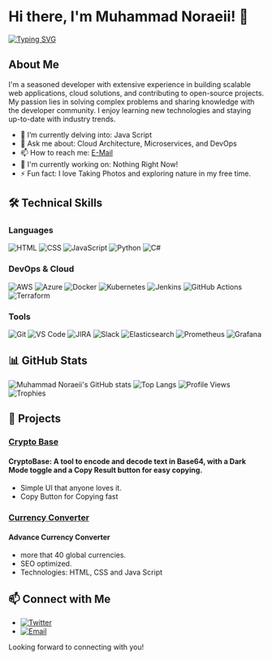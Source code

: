 # Hi there, I'm Muhammad Noraeii! 👋
[![Typing SVG](https://readme-typing-svg.demolab.com?font=Fira+Code&pause=1000&color=F70000&background=0E00FF00&width=435&lines=Hello;Hola;Bonjour;Hallo;Ciao;%E4%BD%A0%E5%A5%BD+;%E3%81%93%E3%82%93%E3%81%AB%E3%81%A1%E3%81%AF+;%EC%95%88%EB%85%95%ED%95%98%EC%84%B8%EC%9A%94+;%D9%85%D8%B1%D8%AD%D8%A8%D8%A7+;%D8%B3%D9%84%D8%A7%D9%85;Merhaba;%E0%A4%A8%E0%A4%AE%E0%A4%B8%E0%A5%8D%E0%A4%A4%E0%A5%87+;Ol%C3%A1;%CE%93%CE%B5%CE%B9%CE%B1+%CF%83%CE%B1%CF%82;Hej)](https://git.io/typing-svg)
## About Me

I'm a seasoned developer with extensive experience in building scalable web applications, cloud solutions, and contributing to open-source projects. My passion lies in solving complex problems and sharing knowledge with the developer community. I enjoy learning new technologies and staying up-to-date with industry trends.

- 🌱 I’m currently delving into: Java Script
- 💬 Ask me about: Cloud Architecture, Microservices, and DevOps
- 📫 How to reach me: [E-Mail](mailto:Muhammad.Noraeii@gmail.com)
- 🔭 I'm currently working on: Nothing Right Now!
- ⚡ Fun fact: I love Taking Photos and exploring nature in my free time.

## 🛠️ Technical Skills

### Languages
![HTML](https://img.shields.io/badge/HTML-E34F26?style=for-the-badge&logo=html5&logoColor=white)
![CSS](https://img.shields.io/badge/CSS-1572B6?style=for-the-badge&logo=css3&logoColor=white)
![JavaScript](https://img.shields.io/badge/JavaScript-F7DF1E?style=for-the-badge&logo=javascript&logoColor=black)
![Python](https://img.shields.io/badge/Python-3776AB?style=for-the-badge&logo=python&logoColor=white)
![C#](https://img.shields.io/badge/C%23-239120?style=for-the-badge&logo=c-sharp&logoColor=white)

### DevOps & Cloud
![AWS](https://img.shields.io/badge/AWS-232F3E?style=for-the-badge&logo=amazon-aws&logoColor=white)
![Azure](https://img.shields.io/badge/Azure-0078D4?style=for-the-badge&logo=microsoft-azure&logoColor=white)
![Docker](https://img.shields.io/badge/Docker-2496ED?style=for-the-badge&logo=docker&logoColor=white)
![Kubernetes](https://img.shields.io/badge/Kubernetes-326CE5?style=for-the-badge&logo=kubernetes&logoColor=white)
![Jenkins](https://img.shields.io/badge/Jenkins-D24939?style=for-the-badge&logo=jenkins&logoColor=white)
![GitHub Actions](https://img.shields.io/badge/GitHub_Actions-2088FF?style=for-the-badge&logo=github-actions&logoColor=white)
![Terraform](https://img.shields.io/badge/Terraform-7B42BC?style=for-the-badge&logo=terraform&logoColor=white)

### Tools
![Git](https://img.shields.io/badge/Git-F05032?style=for-the-badge&logo=git&logoColor=white)
![VS Code](https://img.shields.io/badge/VS%20Code-0078D4?style=for-the-badge&logo=visual-studio-code&logoColor=white)
![JIRA](https://img.shields.io/badge/JIRA-0052CC?style=for-the-badge&logo=jira&logoColor=white)
![Slack](https://img.shields.io/badge/Slack-4A154B?style=for-the-badge&logo=slack&logoColor=white)
![Elasticsearch](https://img.shields.io/badge/Elasticsearch-005571?style=for-the-badge&logo=elasticsearch&logoColor=white)
![Prometheus](https://img.shields.io/badge/Prometheus-E6522C?style=for-the-badge&logo=prometheus&logoColor=white)
![Grafana](https://img.shields.io/badge/Grafana-F46800?style=for-the-badge&logo=grafana&logoColor=white)

## 📊 GitHub Stats

![Muhammad Noraeii's GitHub stats](https://github-readme-stats.vercel.app/api?username=Muhammad-Noraeii&show_icons=true&theme=default)
![Top Langs](https://github-readme-stats.vercel.app/api/top-langs/?username=Muhammad-Noraeii&layout=compact&theme=default)
![Profile Views](https://komarev.com/ghpvc/?username=Muhammad-Noraeii&color=blue)
![Trophies](https://github-profile-trophy.vercel.app/?username=Muhammad-Noraeii&theme=default)

## 🚀 Projects

### [Crypto Base](https://github.com/Muhammad-Noraeii/CryptoBase)
#### CryptoBase: A tool to encode and decode text in Base64, with a Dark Mode toggle and a Copy Result button for easy copying.
- Simple UI that anyone loves it.
- Copy Button for Copying fast

### [Currency Converter](https://github.com/Muhammad-Noraeii/CurrencyConverter)
#### Advance Currency Converter 
- more that 40 global currencies.
- SEO optimized.
- Technologies: HTML, CSS and Java Script

## 📫 Connect with Me

- [![Twitter](https://img.shields.io/badge/Twitter-1DA1F2?style=for-the-badge&logo=twitter&logoColor=white)](x.com/MNoraeii)
- [![Email](https://img.shields.io/badge/Email-D14836?style=for-the-badge&logo=gmail&logoColor=white)](mailto:Muhammad.Noraeii@gmail.com)

Looking forward to connecting with you!

